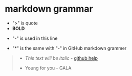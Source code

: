 # markdown grammar

* ">" is quote
* **BOLD**
- "-" is used in this line
* "*" is the same with "-" in GitHub markdown grammer

> * *This text will be italic* - [github help](https://help.github.com/articles/markdown-basics/)
> - Young for you - GALA